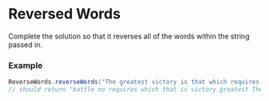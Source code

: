 # Reversed Words
Complete the solution so that it reverses all of the words within the string passed in.

### Example
```java
ReverseWords.reverseWords("The greatest victory is that which requires no battle");
// should return "battle no requires which that is victory greatest The"
```